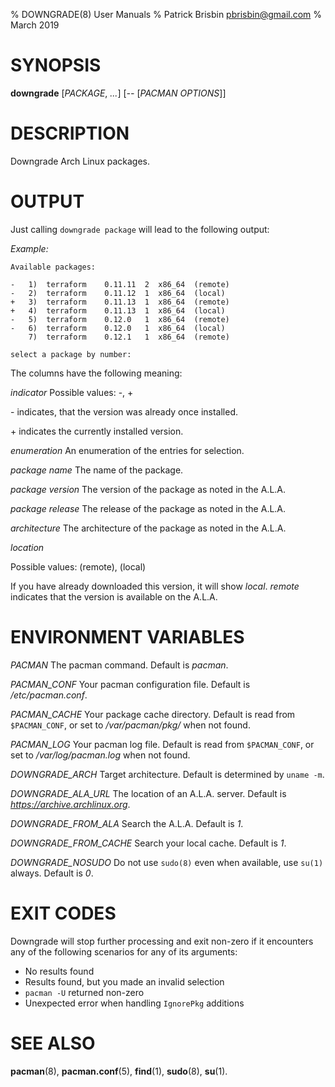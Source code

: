 % DOWNGRADE(8) User Manuals
% Patrick Brisbin <pbrisbin@gmail.com>
% March 2019

# SYNOPSIS

**downgrade** [*PACKAGE*, *...*] [*--* [*PACMAN OPTIONS*]]

# DESCRIPTION

Downgrade Arch Linux packages.

# OUTPUT

Just calling `downgrade package` will lead to the following output:

*Example:*

    Available packages:

    -   1)  terraform    0.11.11  2  x86_64  (remote)
    -   2)  terraform    0.11.12  1  x86_64  (local)
    +   3)  terraform    0.11.13  1  x86_64  (remote)
    +   4)  terraform    0.11.13  1  x86_64  (local)
    -   5)  terraform    0.12.0   1  x86_64  (remote)
    -   6)  terraform    0.12.0   1  x86_64  (local)
        7)  terraform    0.12.1   1  x86_64  (remote)

    select a package by number:

The columns have the following meaning:

*indicator*
  Possible values: -, +
  
  \- indicates, that the version was already once installed.
  
  \+ indicates the currently installed version.

*enumeration*
  An enumeration of the entries for selection.

*package name*
  The name of the package.

*package version*
  The version of the package as noted in the A.L.A.

*package release*
  The release of the package as noted in the A.L.A.

*architecture*
  The architecture of the package as noted in the A.L.A.

*location*

  Possible values: (remote), (local)

  If you have already downloaded this version, it will show *local*.
  *remote* indicates that the version is available on the A.L.A.

# ENVIRONMENT VARIABLES

*PACMAN*
  The pacman command. Default is *pacman*.

*PACMAN_CONF*
  Your pacman configuration file. Default is */etc/pacman.conf*.

*PACMAN_CACHE*
  Your package cache directory. Default is read from `$PACMAN_CONF`, or set to
  */var/pacman/pkg/* when not found.

*PACMAN_LOG*
  Your pacman log file. Default is read from `$PACMAN_CONF`, or set to
  */var/log/pacman.log* when not found.

*DOWNGRADE_ARCH*
  Target architecture. Default is determined by `uname -m`.

*DOWNGRADE_ALA_URL*
  The location of an A.L.A. server. Default is 
  *https://archive.archlinux.org*.

*DOWNGRADE_FROM_ALA*
  Search the A.L.A. Default is *1*.

*DOWNGRADE_FROM_CACHE*
  Search your local cache. Default is *1*.

*DOWNGRADE_NOSUDO*
  Do not use `sudo(8)` even when available, use `su(1)` always. Default 
  is *0*.

# EXIT CODES

Downgrade will stop further processing and exit non-zero if it encounters any of
the following scenarios for any of its arguments:

- No results found
- Results found, but you made an invalid selection
- `pacman -U` returned non-zero
- Unexpected error when handling `IgnorePkg` additions

# SEE ALSO

**pacman**(8), **pacman.conf**(5), **find**(1), **sudo**(8), **su**(1).
